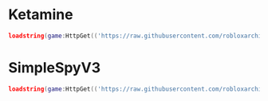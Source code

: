 # Ketamine
```lua
loadstring(game:HttpGet(('https://raw.githubusercontent.com/robloxarchives/Roblox-Debug-Scripts/main/RemoteSpys/Ketamine'),true))()
```

# SimpleSpyV3
```lua
loadstring(game:HttpGet(('https://raw.githubusercontent.com/robloxarchives/Roblox-Debug-Scripts/main/RemoteSpys/SimpleSpyV3/Main'),true))()
```
